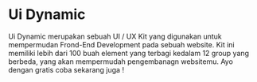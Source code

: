 <a href="https://raw.githubusercontent.com/uidynamic/download-uidynamic/main/logo.png" width="100px"/></a>

<h1>Ui Dynamic</h1>
<p>Ui Dynamic merupakan sebuah UI / UX Kit yang digunakan untuk mempermudan Frond-End Development pada sebuah website. Kit ini memiliki lebih dari 100 buah element yang terbagi kedalam 12 group yang berbeda, yang akan mempermudah pengembanagn websitemu. Ayo dengan gratis coba sekarang juga !</p>
